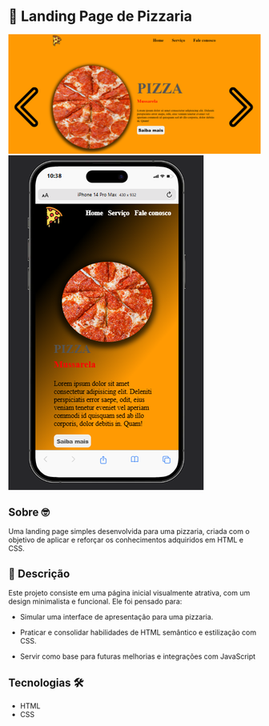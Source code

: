 # 🍕 Landing Page de Pizzaria
<img src="imagem/projeto.png">
<img src="imagem/responsiva.png">

## Sobre 🤓
Uma landing page simples desenvolvida para uma pizzaria, criada com o objetivo de aplicar e reforçar os conhecimentos adquiridos em HTML e CSS.

## 📝 Descrição
Este projeto consiste em uma página inicial visualmente atrativa, com um design minimalista e funcional. Ele foi pensado para:

- Simular uma interface de apresentação para uma pizzaria.

- Praticar e consolidar habilidades de HTML semântico e estilização com CSS.

- Servir como base para futuras melhorias e integrações com JavaScript

## Tecnologias 🛠️

- HTML
- CSS